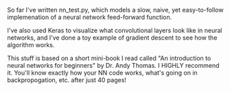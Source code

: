 So far I've written nn_test.py, which models a slow, naive, yet easy-to-follow implemenation of a neural network feed-forward function.

I've also used Keras to visualize what convolutional layers look like in neural networks, and I've done a toy example of gradient descent to see how the algorithm works.

This stuff is based on a short mini-book I read called "An introduction to neural networks for beginners" by Dr. Andy Thomas. I HIGHLY recommend it. You'll know exactly how your NN code works, what's going on in backpropogation, etc. after just 40 pages!

